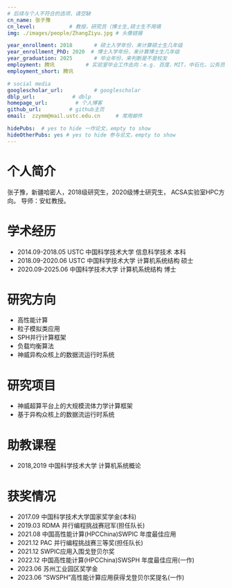 ```yaml
---
# 后续与个人不符合的选项，请空缺
cn_name: 张子豫
cn_level:           # 教授，研究员（博士生,硕士生不用填
img: ./images/people/ZhangZiyu.jpg # 头像链接

year_enrollment: 2018       # 硕士入学年份，来计算硕士生几年级
year_enrollment_PhD: 2020  # 博士入学年份，来计算博士生几年级
year_graduation: 2025       # 毕业年份，来判断是不是校友
employment: 腾讯          # 实验室毕业工作去向：e.g. 百度，MIT，中石化，公务员
employment_short: 腾讯

# social media
googlescholar_url:          # googlescholar
dblp_url:            # dblp
homepage_url:         # 个人博客
github_url:         # github主页
email:  zzymm@mail.ustc.edu.cn     # 常用邮件

hidePubs:  # yes to hide 一作论文，empty to show
hideOtherPubs: yes # yes to hide 参与论文，empty to show
---
```


# 个人简介

张子豫，新疆哈密人，2018级研究生，2020级博士研究生， ACSA实验室HPC方向。 导师：安虹教授。

# 学术经历

* 2014.09-2018.05 USTC 中国科学技术大学 信息科学技术 本科
* 2018.09-2020.06 USTC 中国科学技术大学 计算机系统结构 硕士
* 2020.09-2025.06 中国科学技术大学 计算机系统结构 博士

# 研究方向

* 高性能计算 
* 粒子模拟类应用 
* SPH并行计算框架 
* 负载均衡算法 
* 神威异构众核上的数据流运行时系统

# 研究项目

* 神威超算平台上的大规模流体力学计算框架
* 基于异构众核上的数据流运行时系统

# 助教课程

* 2018,2019 中国科学技术大学 计算机系统概论

# 获奖情况

* 2017.09 中国科学技术大学国家奖学金(本科)
* 2019.03 RDMA 并行编程挑战赛冠军(担任队长)
* 2021.08 中国高性能计算(HPCChina)SWPIC 年度最佳应用
* 2021.12 PAC 并行编程挑战赛三等奖(担任队长)
* 2021.12 SWPIC应用入围戈登贝尔奖
* 2022.12 中国高性能计算(HPCChina)SWSPH 年度最佳应用(一作)
* 2023.06 苏州工业园区奖学金
* 2023.06 “SWSPH”高性能计算应用获得戈登贝尔奖提名(一作)